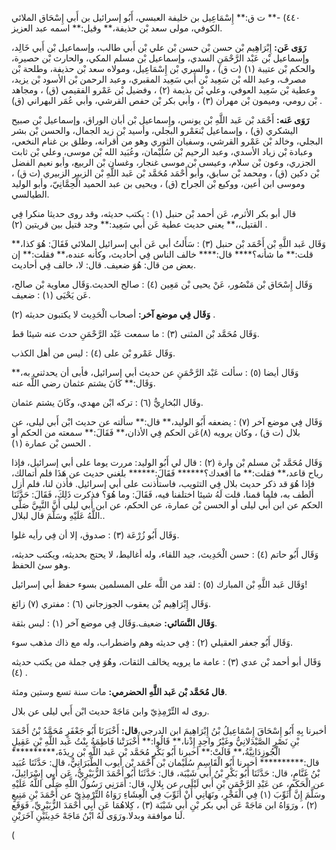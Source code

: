 ٤٤٠) -** ت ق:** إِسْمَاعِيل بن خليفة العبسي، أَبُو إسرائيل بن أَبي إِسْحَاق الملائي الكوفي، مولى سعد بْن حذيفة،** وقيل:** اسمه عبد العزيز.

**رَوَى عَن:** إِبْرَاهِيم بْن حسن بْن حسن بْن علي بْن أَبي طالب، وإسماعيل بْن أَبي خَالِد، وإسماعيل بْن عَبْد الرَّحْمَنِ السدي، وإسماعيل بْن مسلم المكي، والحارث بْن حصيرة، والحكم بْن عتيبة (١) (ت ق) ، والسري بْن إِسْمَاعِيل، ومولاه سعد بْن حذيفة، وطلحة بْن مصرف، وعبد الله بْن سَعِيد بْن أَبي سَعِيد المقبري، وعبد الرحمن بْن الأسود بْن يزيد، وعطية بْن سَعِيد العوفي، وعلي بْن بذيمة (٢) ، وفضيل بْن عَمْرو الفقيمي (ق) ، ومجاهد بْن رومي، وميمون بْن مهران (٣) ، وأبي بكر بْن حفص القرشي، وأبي عُمَر البهراني (ق) .

**رَوَى عَنه:** أَحْمَد بْن عَبد اللَّهِ بْن يونس، وإِسماعيل بْن أبان الوراق، وإسماعيل بْن صبيح اليشكري (ق) ، وإسماعيل بْنعَمْرو البجلي، وأسيد بْن زيد الجمال، والحسن بْن بشر البجلي، وخالد بْن عَمْرو القرشي، وسفيان الثوري وهو من أقرانه، وطلق بن غنام النخعي، وعبادة بْن زياد الأسدي، وعبد الرحيم بْن سُلَيْمان، وعُبَيد الله بْن موسى، وعلي بْن ثابت الجزري، وعون بْن سلام، وعيسى بْن موسى غنجار، وغسان بْن الربيع، وأبو نعيم الفضل بْن دكين (ق) ، ومحمد بْن سابق، وأبو أَحْمَد مُحَمَّد بْن عَبد اللَّهِ بْن الزبير الزبيري (ت ق) ، وموسى ابن أعين، ووكيع بْن الجراح (ق) ، ويحيى بن عبد الحميد الْحِمَّانِيّ، وأبو الوليد الطيالسي.

قال أبو بكر الأثرم، عَن أحمد بْن حنبل (١) : يكتب حديثه، وقد روى حديثا منكرا فِي القتيل،،** يعني حديث عطية عَن أبي سَعِيد:** وجد قتيل بين قريتين (٢) .

وَقَال عَبد اللَّهِ بْن أَحْمَد بْن حنبل (٣) : سَأَلتُ أبي عَن أبي إسرائيل الملائي فَقَالَ: هُوَ كذا،** قلت:** ما شأنه؟**** قال:**** خالف الناس فِي أحاديث، وكأنه عنده،** فقلت:** إن بعض من قال: هُوَ ضعيف. قال: لا، خالف فِي أحاديث.

وَقَال إِسْحَاق بْن مَنْصُور، عَنْ يحيى بْن مَعِين (٤) : صالح الحديث.وَقَال معاوية بْن صالح، عَن يَحْيَى (١) : ضعيف.

**وَقَال فِي موضع آخر:** أصحاب الْحَدِيث لا يكتبون حديثه (٢) .

وَقَال مُحَمَّد بْن المثنى (٣) : ما سمعت عَبْد الرَّحْمَنِ حدث عنه شيئا قط.

وَقَال عَمْرو بْن على (٤) : ليس من أهل الكذب.

وَقَال أيضا (٥) : سألت عَبْد الرَّحْمَنِ عن حديث أبي إسرائيل، فأبى أن يحدثني به،** وَقَال:** كَانَ يشتم عثمان رضي اللَّه عنه.

وقَال البُخارِيُّ (٦) : تركه ابْن مهدي، وكَانَ يشتم عثمان.

وَقَال فِي موضع آخر (٧) : يضعفه أَبُو الوليد،** قال:** سألته عن حديث ابْن أَبي ليلى، عن بلال (ت ق) ، وكان يرويه (٨)عَن الحكم فِي الأذان،** فَقَالَ:** سمعته من الحكم أو الحسن بْن عمارة (١) .

وَقَال مُحَمَّد بْن مسلم بْن وارة (٢) : قال لي أَبُو الوليد: مررت يوما على أبي إسرائيل، فإذا رياح قاعد،** فقلت:** ما أقعدك؟****** فَقَالَ:****** بلغني حديث عن هَذَا فلم أتمالك، فإذا هُوَ قد ذكر حديث بلال فِي التثويب، فاستأذنت على أبي إسرائيل. فأذن لنا، فلم أزل ألطف به، فلما قمنا، قلت لَهُ شيئا اختلفنا فيه، فَقَالَ: وما هُوَ؟ فذكرت ذَلِكَ، فَقَالَ: حَدَّثَنَا الحكم عن ابن أَبي ليلى أو الحسن بْن عمارة، عن الحكم، عن ابن أَبي ليلى أَنَّ النَّبِيَّ صَلَّى اللَّهُ عَلَيْهِ وسَلَّمَ قال لبلال..

وَقَال أَبُو زُرْعَة (٣) : صدوق، إلا أن فِي رأيه غلوا.

وَقَال أَبُو حاتم (٤) : حسن الْحَدِيث، جيد اللقاء، وله أغاليط، لا يحتج بحديثه، ويكتب حديثه، وهو سئ الحفظ.

وَقَال عَبد اللَّهِ بْن المبارك (٥) : لقد من اللَّه على المسلمين بسوء حفظ أبي إسرائيل!

وَقَال إِبْرَاهِيم بْن يعقوب الجوزجاني (٦) : مفتري (٧) زائغ.

**وَقَال النَّسَائي:** ضعيف.وَقَال فِي موضع آخر (١) : ليس بثقة.

وَقَال أَبُو جعفر العقيلي (٢) : فِي حديثه وهم واضطراب، وله مع ذاك مذهب سوء.

وَقَال أبو أحمد بْن عدي (٣) : عامة ما يرويه يخالف الثقات، وهُوَ فِي جملة من يكتب حديثه (٤) .

**قال مُحَمَّد بْن عَبد اللَّهِ الحضرمي:** مات سنة تسع وستين ومئة.

روى له التِّرْمِذِيّ وابن مَاجَهْ حديث ابْن أَبي ليلى عن بلال.

أخبرنا بِهِ أَبُو إِسْحَاقَ إِسْمَاعِيلُ بْنُ إِبْرَاهِيمَ ابن الدرجي،**قال:** أَخْبَرَنَا أَبُو جَعْفَرٍ مُحَمَّدُ بْنُ أَحْمَدَ بْنِ نَصْرٍ الصَّيْدَلانِيُّ وغَيْرُ واحِدٍ إِذْنا،** قَالُوا:** أَخْبَرَتْنا فَاطِمَةُ بِنْتُ عَبد اللَّهِ بْنِ عَقِيلٍ الْجُوزِدَانِيَّةُ،** قَالَتْ:** أخبرنا أَبُو بَكْرٍ مُحَمَّد بْن عَبد اللَّهِ بْن رِيذَةَ،********** قال:********** أخبرنا أَبُو الْقَاسِمِ سُلَيْمان بْن أَحْمَد بْن أيوب الطَّبَرَانِيُّ، قال: حَدَّثَنَا عُبَيد بْنُ غَنَّامٍ، قال: حَدَّثَنَا أَبُو بَكْرِ بْنُ أَبي شَيْبَة، قال: حَدَّثَنَا أَبُو أَحْمَدَ الزُّبَيْرِيُّ، عَن أَبِي إِسْرَائِيلَ، عن الْحَكَمِ، عن عَبْدِ الرَّحْمَنِ بْنِ أَبي لَيْلَى، عن بِلالٍ، قال: أَمَرَنِي رَسُولُ اللَّهِ صَلَّى اللَّهُ عَلَيْهِ وسَلَّمَ إِنَّ أُثَوِّبَ (١) فِي الْفَجْرِ، ونَهَانِي أَنْ أُثَوِّبَ فِي الْعِشَاءِ رَوَاهُ التِّرْمِذِيّ عن أَحْمَدَ بْنِ مَنِيعٍ (٢) ، ورَوَاهُ ابن مَاجَهْ عَن أبي بكر بْنِ أَبي شَيْبَة (٣) ، كِلاهُمَا عَن أَبِي أَحْمَدَ الزُّبَيْرِيِّ، فَوَقَع لَنا موافقة وبدلا.ورَوَى لَهُ ابْنُ مَاجَهْ حَدِيثَيْنِ آخَرَيْنِ.

(